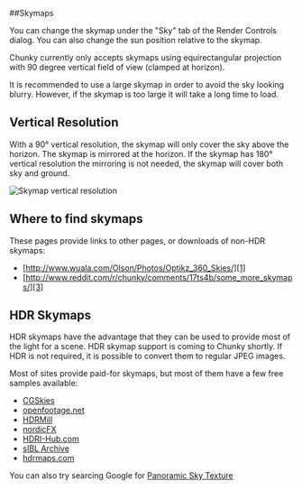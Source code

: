 ##Skymaps

You can change the skymap under the "Sky" tab of the Render Controls dialog.
You can also change the sun position relative to the skymap.

Chunky currently only accepts skymaps using equirectangular projection with 90
degree vertical field of view (clamped at horizon).

It is recommended to use a large skymap in order to avoid the sky looking
blurry.  However, if the skymap is too large it will take a long time to load.

Vertical Resolution
-------------------

With a 90&deg; vertical resolution, the skymap will only cover the sky above
the horizon. The skymap is mirrored at the horizon. If the skymap has 180&deg;
vertical resolution the mirroring is not needed, the skymap will cover both sky
and ground.

![Skymap vertical resolution](skymap_vertical_resolution.png)

Where to find skymaps
---------------------

These pages provide links to other pages, or downloads of non-HDR skymaps:

* [http://www.wuala.com/Olson/Photos/Optikz_360_Skies/][1]
* [http://www.reddit.com/r/chunky/comments/17ts4b/some_more_skymaps/][3]

HDR Skymaps
-----------

HDR skymaps have the advantage that they can be used to provide most
of the light for a scene. HDR skymap support is coming to Chunky shortly.
If HDR is not required, it is possible to convert them to regular JPEG
images.

Most of sites provide paid-for skymaps, but most of them have a few free
samples available:

* [CGSkies][2]
* [openfootage.net][4]
* [HDRMill][5]
* [nordicFX][6]
* [HDRI-Hub.com][7]
* [sIBL Archive][8]
* [hdrmaps.com][8]

You can also try searcing Google for [Panoramic Sky Texture][0]

[0]: https://www.google.com/search?q=panoramic+sky+texture
[1]: http://www.wuala.com/Olson/Photos/Optikz_360_Skies/
[2]: http://www.cgskies.com/skies.php
[3]: http://www.reddit.com/r/chunky/comments/17ts4b/some_more_skymaps/
[4]: http://www.openfootage.net/?cat=15
[5]: http://www.hdrmill.com/Freebies.htm
[6]: http://www.nordicfx.net/?works=hdri
[7]: http://www.hdri-hub.com/free-samples
[8]: http://www.hdrlabs.com/sibl/archive.html
[9]: http://hdrmaps.com/freebies
